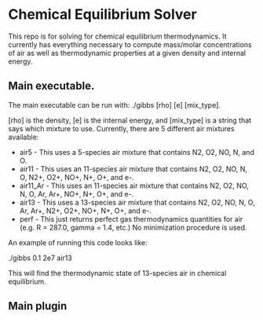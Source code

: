 # Chemical Equilibrium Solver

This repo is for solving for chemical equilibrium thermodynamics. It currently has everything necessary to compute mass/molar concentrations of air as well as thermodynamic properties at a given density and internal energy. 

## Main executable.

The main executable can be run with: ./gibbs [rho] [e] [mix_type].

[rho] is the density, [e] is the internal energy, and [mix_type] is a string that says which mixture to use. Currently, there are 5 different air mixtures available:

- air5 - This uses a 5-species air mixture that contains N2, O2, NO, N, and O.
- air11 - This uses an 11-species air mixture that contains N2, O2, NO, N, O, N2+, O2+, NO+, N+, O+, and e-.
- air11_Ar - This uses an 11-species air mixture that contains N2, O2, NO, N, O, Ar, Ar+, NO+, N+, O+, and e-.
- air13 - This uses a 13-species air mixture that contains N2, O2, NO, N, O, Ar, Ar+, N2+, O2+, NO+, N+, O+, and e-.
- perf - This just returns perfect gas thermodynamics quantities for air (e.g. R = 287.0, gamma = 1.4, etc.) No minimization procedure is used.

An example of running this code looks like:

./gibbs 0.1 2e7 air13 

This will find the thermodynamic state of 13-species air in chemical equilibrium.

## Main plugin
